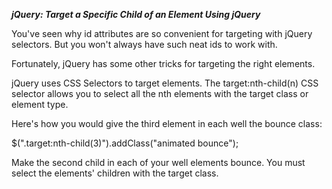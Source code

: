 ***jQuery: Target a Specific Child of an Element Using jQuery***

You've seen why id attributes are so convenient for targeting with jQuery selectors. But you won't always have such neat ids to work with.

Fortunately, jQuery has some other tricks for targeting the right elements.

jQuery uses CSS Selectors to target elements. The target:nth-child(n) CSS selector allows you to select all the nth elements with the target class or element type.

Here's how you would give the third element in each well the bounce class:

$(".target:nth-child(3)").addClass("animated bounce");

Make the second child in each of your well elements bounce. You must select the elements' children with the target class.

